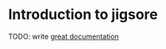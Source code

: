 # Introduction to jigsore

TODO: write [great documentation](http://jacobian.org/writing/great-documentation/what-to-write/)
